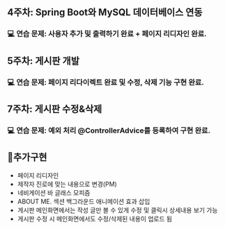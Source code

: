 ## 4주차: Spring Boot와 MySQL 데이터베이스 연동
### 💻 연습 문제: 사용자 추가 및 출력하기 완료 + 페이지 리디자인 완료.

## 5주차: 게시판 개발
### 💻 연습 문제: 페이지 리다이렉트 완료 및 수정, 삭제 기능 구현 완료. 

## 7주차: 게시판 수정&삭제
### 💻 연습 문제: 예외 처리 @ControllerAdvice를 등록하여 구현 완료.





## 📌추가구현
- 페이지 리디자인
- 제작자 진로에 맞는 내용으로 변경(PM)
- 네비게이션 바 글래스 모피즘
- ABOUT ME. 섹션 백그라운드 애니메이션 효과 삽입
- 게시판 메인화면에서는 작성 글만 볼 수 있게 수정 및 클릭시 상세내용 보기 가능
- 게시판 수정 시 메인화면에서도 수정/삭제된 내용이 업로드 됨
